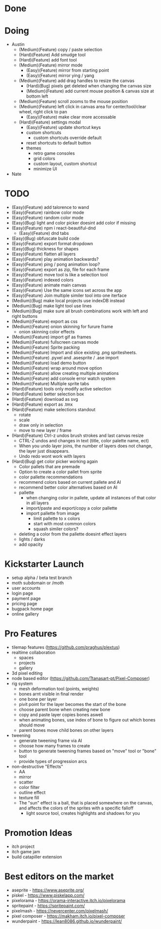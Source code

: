 # Done

# Doing
- Austin
    - (Medium)(Feature) copy / paste selection
    - (Hard)(Feature) Add smudge tool
    - (Hard)(Feature) add font tool
    - (Medium)(Feature) mirror mode
        - (Easy)(Feature) mirror from starting point
        - (Easy)(Feature) mirror ying / yang
    - (Medium)(Feature) add drag handles to resize the canvas
        - (Hard)(Bug) pixels get deleted when changing the canvas size
        - (Medium)(Feature) add current mouse position & canvas size at bottom left
    - (Medium)(Feature) scroll zooms to the mouse position
    - (Medium)(Feature) left click in canvas area for center/tool/clear wheel, right click to pan
        - (Easy)(Feature) make clear more accessable
    - (Hard)(Feature) settings modal
        - (Easy)(Feature) update shortcut keys
        - custom shortcuts 
            - custom shortcuts override default
        - reset shortcuts to default button 
        - themes
            - retro game consoles
            - grid colors
            - custom layout, custom shortcut
            - minimize UI
- Nate

# TODO
- (Easy)(Feature) add talorence to wand 
- (Easy)(Feature) rainbow color mode
- (Easy)(Feature) random color mode
- (Easy)(Bug) light and color picker doesint add color if missing
- (Easy)(Feature) npm i react-beautiful-dnd
    - (Easy)(Feature) dnd tabs
- (Easy)(Bug) obfuscate build code
- (Easy)(Feature) export format dropdown
- (Easy)(Bug) thickness for shapes
- (Easy)(Feature) flatten all layers
- (Easy)(Feature) play animation backwards?
- (Easy)(Feature) ping / pong animation loop?
- (Easy)(Feature) export as zip, file for each frame
- (Easy)(Feature) move tool is like a selection tool
- (Easy)(Feature) indexed colors
- (Easy)(Feature) animate main canvas
- (Easy)(Feature) Use the same icons set across the app
- (Easy)(Feature) Join multiple similer tool into one iterface
- (Medium)(Bug) make local projects use indexDB instead
- (Medium)(Bug) make light tool use lines
- (Medium)(Bug) make sure all brush combinations work with left and right buttons
- (Medium)(Feature) export as css
- (Medium)(Feature) onion skinning for furure frame
    - onion skinning color effects
- (Medium)(Feature) import gif as frames
- (Medium)(Feature) fullscreen canvas mode
- (Medium)(Feature) Sprite packing
- (Medium)(Feature) Import and slice existing .png spritesheets.
- (Medium)(Feature) .pyxel and .asesprite / .ase import
- (Medium)(Feature) load demo button
- (Medium)(Feature) wrap around move option
- (Medium)(Feature) allow creating multiple animations
- (Medium)(Feature) add console error watch system
- (Medium)(Feature) Multiple sprite tabs
- (Hard)(Feature) tools only modify active selection
- (Hard)(Feature) better selection box
- (Hard)(Feature) download as svg
- (Hard)(Feature) export as .tmx
- (Hard)(Feature) make selections standout
    - rotate
    - scale
    - draw only in selection
    - move to new layer / frame
- (Hard)(Feature) Ctrl-z undos brush strokes and last canvas resize
    - CTRL-Z undos and changes in text (title, color palette name, ect)
    - When you undo layer joins, the number of layers does not change, the layer just disappears.
    - Undo redo wont work with layers
- (Hard)(Bug) get color picker working again
    - Color pallets that are premade
    - Option to create a color pallet from sprite
    - color pallette recommendations 
    - recommend colors based on current pallete and AI 
    - recommend better color alternatives based on AI 
    - pallette 
        - when changing color in pallete, update all instances of that color in all layers 
        - import/paste and export/copy a color pallette 
        - import pallette from image 
            - limit pallette to x colors
            - start with most common colors
            - squash similer colors?
    - deleting a color from the pallette doesint effect layers
    - lights / darks 
    - add opacity 

# Kickstarter Launch
- setup alpha / beta test branch
- moth subdomain or /moth
- user accounts
- login page
- payment page
- pricing page
- bugpack home page
- online gallery 

# Pro Features
- tilemap features (https://github.com/praghus/plextus)
- realtime collaboration
    - spaces
    - projects
    - gallery
- 3d pixel editing
- node based editor (https://github.com/Ttanasart-pt/Pixel-Composer)
- rig system 
    - mesh deformation tool (points, weights)
    - bones arnt visible in final render
    - one bone per layer
    - pivit point for the layer becomes the start of the bone
    - choose parent bone when creating new bone
    - copy and paste layer copies bones aswell
    - when animating bones, use index of bone to figure out which bones should move
    - parent bones move child bones on other layers
- tweening
    - generate tweening frame via AI
    - choose how many frames to create
    - button to generate tweening frames based on "move" tool or "bone" tool
    - provide types of progression arcs
- non-destructive "Effects"
    - AA
    - mirror
    - scatter
    - color filter
    - outline effect
    - texture fill
    - The "sun" effect is a ball, that is placed somewhere on the canvas, and affects the colors of the sprites with a specific falloff
        - light source tool, creates highlights and shadows for you 

# Promotion Ideas
- itch project
- itch game jam
- build catapiller extension

# Best editors on the market
- aseprite - https://www.aseprite.org/
- piskel - https://www.piskelapp.com/
- pixelorama - https://orama-interactive.itch.io/pixelorama
- spritepaint - https://spritepaint.com/
- pixelmash - https://nevercenter.com/pixelmash/
- pixel composer - https://makham.itch.io/pixel-composer
- wunderpaint - https://lean8086.github.io/wunderpaint/
